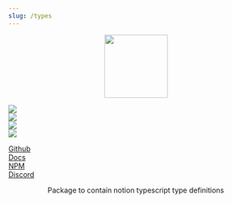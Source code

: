 ```yaml
---
slug: /types
---
```


<p align="center">
  <img width="125" src="/img/types/logo.svg"/>
</p>

<p class="flex shieldsio_badges">
  <div class="mx-3">
    <img src="https://img.shields.io/bundlephobia/minzip/@nishans/types?label=minzipped&style=flat"/>
  </div>
  <div class="mx-3">
    <img src="https://img.shields.io/npm/dw/@nishans/types?style=flat"/>
  </div>
  <div class="mx-3">
    <img src="https://img.shields.io/github/issues/devorein/nishan/@nishans/types"/>
  </div>
  <div class="mx-3">
    <img src="https://img.shields.io/npm/v/@nishans/types"/>
  </div>

</p>

<p class="flex shieldsio_badges">
  <div class="mx-3">
    <a href="https://github.com/Devorein/Nishan/tree/master/packages/types">Github</a>
  </div>
  <div class="mx-3">
    <a href="https://nishan-docs.netlify.app/docs/types/">Docs</a>
  </div>
  <div class="mx-3">
    <a href="https://www.npmjs.com/package/@nishans/types">NPM</a>
  </div>
  <div class="mx-3">
    <a href="https://discord.com/invite/SpwHCz8ysx">Discord</a>
  </div>

</p>

<p align="center">Package to contain notion typescript type definitions</p>